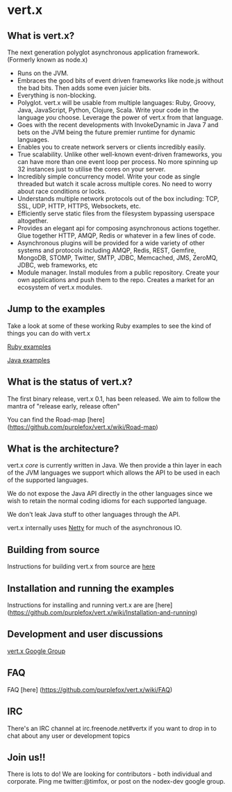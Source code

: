 # vert.x

## What is vert.x?

The next generation polyglot asynchronous application framework.
(Formerly known as node.x)

* Runs on the JVM.
* Embraces the good bits of event driven frameworks like node.js without the bad bits. Then adds some even juicier bits.
* Everything is non-blocking.
* Polyglot. vert.x will be usable from multiple languages: Ruby, Groovy, Java, JavaScript, Python, Clojure, Scala. Write your code in the language *you* choose. Leverage the power of vert.x from that language.
* Goes with the recent developments with InvokeDynamic in Java 7 and bets on the JVM being the future premier runtime for dynamic languages.
* Enables you to create network servers or clients incredibly easily.
* True scalability. Unlike other well-known event-driven frameworks, you can have more than one event loop per process. No more spinning up 32 instances just to utilise the cores on your server.
* Incredibly simple concurrency model. Write your code as single threaded but watch it scale across multiple cores. No need to worry about race conditions or locks.
* Understands multiple network protocols out of the box including: TCP, SSL, UDP, HTTP, HTTPS, Websockets, etc.
* Efficiently serve static files from the filesystem bypassing userspace altogether.
* Provides an elegant api for composing asynchronous actions together. Glue together HTTP, AMQP, Redis or whatever in a few lines of code.
* Asynchronous plugins will be provided for a wide variety of other systems and protocols including AMQP, Redis, REST, Gemfire, MongoDB, STOMP, Twitter, SMTP, JDBC, Memcached, JMS, ZeroMQ, JDBC, web frameworks, etc
* Module manager. Install modules from a public repository. Create your own applications and push them to the repo. Creates a market for an ecosystem of vert.x modules.

## Jump to the examples

Take a look at some of these working Ruby examples to see the kind of things you can do with vert.x

[Ruby examples](https://github.com/purplefox/vert.x/tree/master/src/examples/ruby "Ruby examples")

[Java examples](https://github.com/purplefox/vert.x/tree/master/src/examples/java "Java examples")

## What is the status of vert.x?

The first binary release, vert.x 0.1, has been released. We aim to follow the mantra of "release early, release often"

You can find the Road-map [here] (https://github.com/purplefox/vert.x/wiki/Road-map)

## What is the architecture?

vert.x *core* is currently written in Java. We then provide a thin layer in each of the JVM languages we support which allows the API to be used in each of the supported languages.

We do not expose the Java API directly in the other languages since we wish to retain the normal coding idioms for each supported language.

We don't leak Java stuff to other languages through the API.

vert.x internally uses [Netty](https://github.com/netty/netty "Netty") for much of the asynchronous IO.

## Building from source

Instructions for building vert.x from source are [here](https://github.com/purplefox/vert.x/wiki/Build-instructions)

## Installation and running the examples

Instructions for installing and running vert.x are are [here] (https://github.com/purplefox/vert.x/wiki/Installation-and-running)

## Development and user discussions

[vert.x Google Group](http://groups.google.com/group/vertx)

## FAQ

FAQ [here] (https://github.com/purplefox/vert.x/wiki/FAQ)

## IRC

There's an IRC channel at irc.freenode.net#vertx if you want to drop in to chat about any user or development topics

## Join us!!

There is lots to do! We are looking for contributors - both individual and corporate. Ping me twitter:@timfox, or post on the nodex-dev google group.
